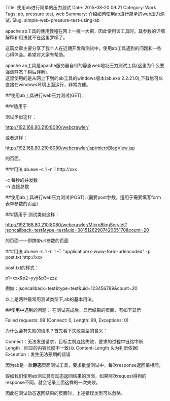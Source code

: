 Title: 使用ab进行简单的压力测试
Date: 2015-08-20 09:21
Category: Work
Tags: ab, pressure test, web
Summary: 介绍如何使用ab进行简单的web压力测试.
Slug: simple-web-pressure-test-using-ab

apache ab工具的使用教程在网上一搜一大把，因此使用该工具时，其参数的详细解释和用法就不在这里罗嗦了。

这篇文章主要分享了我个人在近期开发和测试中，使用ab工具遇到的问题和一些心得体会。希望对大家有帮助。

apache ab工具是apache服务器自带的静态web地址压力测试工具(这里为什么要强调静态？稍后详解).  
这里使用的是从网上下到的ab工具的windows版本(ab.exe 2.2.21.0),下载后可以直接在windows环境上面运行，非常方便。

##使用ab工具进行web压力测试(GET):

###适用于

测试类似这样：

http://192.168.80.210:8080/webcrawler/

或者这样：

http://192.168.80.210:8080/webcrawler/jsp/microBlogView.jsp

的页面。

###用法
ab.exe -c 1 -n 1 http://xxx

-c 每秒的并发数  
-n 连接总数

##使用ab工具进行web压力测试(POST):
(需要post参数，适用于需要填写form表单参数的页面)

###适用于
测试类似这样：


http://192.168.80.210:8080/webcrawler/MicroBlogServlet?jsoncallback=test&type=test&uid=3815126290742065170&count=20

的页面——即携带url参数的页面

###用法
ab.exe -c 1 -n 1 -T "application/x-www-form-urlencoded" -p post.txt http://xxx

post.txt的样式：

p1=xxx&p2=yyy&p3=zzz

例如：jsoncallback=test&type=test&uid=123456789&count=20

以上是两种最常用测试类型下,ab的基本用法。

##使用中遇到的问题：
在测试完成后，显示结果的页面，有如下显示

Failed requests: 99 (Connect: 0, Length: 99, Exceptions: 0)

为什么会有失败的请求？首先看下失败类型的含义：

Connect：无法发送请求，目标主机连接失败，要求的过程中链路中断  
Length：回应的内容长度不一致(以 Content-Length 头为判断依据)  
Exception：发生无法预期的错误

因为ab是一款**静态**页面测试工具，要求批量测试中，每次response返回值相同，

假如我们使用ab测试具有动态返回结果的页面，如果两次request得到的response不同，就会记录上面这样的一次失败。

因此在测试动态返回结果的页面时，上述错误类型可以忽略。